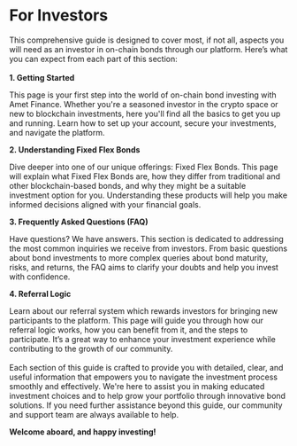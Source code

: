 # For Investors

This comprehensive guide is designed to cover most, if not all, aspects you will need as an investor in on-chain bonds through our platform. Here’s what you can expect from each part of this section:\
\
**1. Getting Started**

This page is your first step into the world of on-chain bond investing with Amet Finance. Whether you're a seasoned investor in the crypto space or new to blockchain investments, here you'll find all the basics to get you up and running. Learn how to set up your account, secure your investments, and navigate the platform.

**2. Understanding Fixed Flex Bonds**

Dive deeper into one of our unique offerings: Fixed Flex Bonds. This page will explain what Fixed Flex Bonds are, how they differ from traditional and other blockchain-based bonds, and why they might be a suitable investment option for you. Understanding these products will help you make informed decisions aligned with your financial goals.

**3. Frequently Asked Questions (FAQ)**

Have questions? We have answers. This section is dedicated to addressing the most common inquiries we receive from investors. From basic questions about bond investments to more complex queries about bond maturity, risks, and returns, the FAQ aims to clarify your doubts and help you invest with confidence.

**4. Referral Logic**

Learn about our referral system which rewards investors for bringing new participants to the platform. This page will guide you through how our referral logic works, how you can benefit from it, and the steps to participate. It’s a great way to enhance your investment experience while contributing to the growth of our community.\
\
Each section of this guide is crafted to provide you with detailed, clear, and useful information that empowers you to navigate the investment process smoothly and effectively. We're here to assist you in making educated investment choices and to help grow your portfolio through innovative bond solutions. If you need further assistance beyond this guide, our community and support team are always available to help.

**Welcome aboard, and happy investing!**
